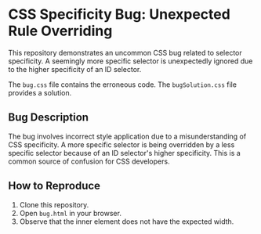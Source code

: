 # CSS Specificity Bug: Unexpected Rule Overriding

This repository demonstrates an uncommon CSS bug related to selector specificity.  A seemingly more specific selector is unexpectedly ignored due to the higher specificity of an ID selector.

The `bug.css` file contains the erroneous code.  The `bugSolution.css` file provides a solution.

## Bug Description

The bug involves incorrect style application due to a misunderstanding of CSS specificity.  A more specific selector is being overridden by a less specific selector because of an ID selector's higher specificity. This is a common source of confusion for CSS developers.

## How to Reproduce

1.  Clone this repository.
2.  Open `bug.html` in your browser.
3.  Observe that the inner element does not have the expected width.
